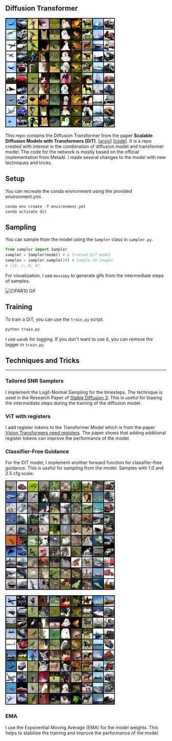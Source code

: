 ## Diffusion Transformer

![DiT CIFAR10 Samples](assets/step199999_cfg5.0_ema.png)

This repo contains the Diffusion Transformer from the paper **Scalable Diffusion Models with Transformers (DiT)**. [[arxiv](https://arxiv.org/abs/2212.09748)] [[code](https://github.com/facebookresearch/DiT)]. It is a repo created with interest in the combination of diffusion model and transformer model. The code for the network is mostly based on the official implementation from MetaAI. I made several changes to the model with new techniques and tricks.

## Setup
You can recreate the conda environment using the provided environment.yml.
```
conda env create -f environment.yml
conda activate dit
```

## Sampling
You can sample from the model using the `Sampler` class in `sampler.py`.
```python
from sampler import Sampler
sampler = Sampler(model) # A trained DiT model
samples = sampler.sample(10) # Sample 10 images
# [10, C, H, W]
```
For visualization, I use `moviepy` to generate gifs from the intermediate steps of samples.

![CIFAR10 Gif](assets/step199999_cfg5.0_ema.gif)

## Training
To train a DiT, you can use the `train.py` script.
```bash
python train.py
```
I use `wandb` for logging. If you don't want to use it, you can remove the logger in `train.py`.


## Techniques and Tricks
---
### Tailored SNR Samplers
I implement the Logit-Normal Sampling for the timesteps. The technique is used in the Research Paper of [Stable Diffusion 3](https://arxiv.org/pdf/2403.03206). This is useful for biasing the intermediate steps during the training of the diffusion model.
### ViT with registers
I add register tokens to the Transformer Model which is from the paper [Vision Transformers need registers](https://arxiv.org/pdf/2309.16588). The paper shows that adding additional register tokens can improve the performance of the model.
### Classifier-Free Guidance
For the DiT model, I implement another forward function for classifier-free guidance. This is useful for sampling from the model.
Samples with 1.0 and 2.5 cfg scale:

![CIFAR10 cfg=1.0](assets/step199999_cfg1.0_ema.png)

![CIFAR10 cfg=2.5](assets/step199999_cfg2.5_ema.png)

### EMA
I use the Exponential Moving Average (EMA) for the model weights. This helps to stabilize the training and improve the performance of the model.